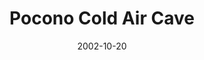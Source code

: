 ---
_schema: default
title: Pocono Cold Air Cave
link: https://www.geocaching.com/geocache/GC9173
owner: Freeside and Helen 
date: 2002-10-20
log_type: Didn't find it
display_coords: N 40° 57.818' W 075° 07.336'
latitude: '40.963633'
longitude: '-75.122266'
first_stage: false
bogus: false
zhanna_log:  >-
  Hi,


  Maybe things aren't looking so good for this cache. Aaron and I visited in late afternoon and while we didn't search extensively for the cache (due to the huge numbers of tourists who kept arriving on the Water Gap Trolley), we did poke around a bit and came up with nothing. The clue was very precise, but we found nothing in the indicated location, and we did our share of rock-lifting as well. Maybe jon3bek hid it so even cachers wouldn't find it?! 😮 I enjoyed exploring the little cave anyway, and if the cache is still here, I'll be back!


  Zhanna and Aaron
rich_log:
post_id: 275
image_gallery_zh: gallery3
image_gallery_zh_class: single
---